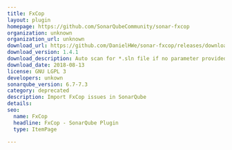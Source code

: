 ```yaml
---
title: FxCop
layout: plugin
homepage: https://github.com/SonarQubeCommunity/sonar-fxcop
organization: unknown
organization_url: unknown
download_url: https://github.com/DanielHWe/sonar-fxcop/releases/download/1.4.1_Release/sonar-fxcop-plugin-1.4.1.jar
download_version: 1.4.1
download_description: Auto scan for *.sln file if no parameter provided
download_date: 2018-08-13
license: GNU LGPL 3
developers: unkown
sonarqube_version: 6.7-7.3
category: deprecated
description: Import FxCop issues in SonarQube
details: 
seo: 
  name: FxCop
  headline: FxCop - SonarQube Plugin
  type: ItemPage

---
```


